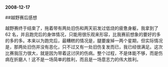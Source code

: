 **2008-12-17**

##越野赛后感想

越野赛终于结束了，拖着带有两处旧伤和两天前发过低烧的疲惫身躯，我拿到了 62 名，并且跑完后的身体情况，只能用很乐观来形容，比我赛前想象的要好的多的多的多。本来以为跑完后，最糟糕的情况是，腿要废掉一两个星期，但实际情况是，那两处旧伤并没有恶化，只不过又有一处旧伤复发而已，我已经很满足。这次比赛我压力很大，就是因为带着这讨厌的伤病。整个过程，不是体能不够，而是伤病在折磨人！这不是一场简单的胜利，而且是一场意志力的伟大胜利。